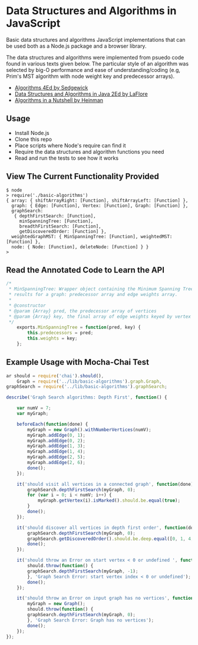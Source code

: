 # Data Structures and Algorithms in JavaScript
Basic data structures and algorithms JavaScript implementations that can be used both as a Node.js package and a browser library.

The data structures and algorithms were implemented from psuedo code found in various texts given below.  The particular style of an algorithm was selected by big-O performance and ease of understanding/coding (e.g, Prim's MST algorithm with node weight key and predecessor arrays).

* [Algorithms 4Ed by Sedgewick](http://www.amazon.com/Algorithms-4th-Edition-Robert-Sedgewick/dp/032157351X/ref=pd_sim_b_12?ie=UTF8&refRID=1QRCYT69X2QVASG6RHWH "Algorithms 4Ed by Sedgewick")
* [Data Structures and Algorithms in Java 2Ed by LaFlore](http://www.amazon.com/Data-Structures-Algorithms-Java-2nd/dp/0672324539/ref=sr_1_sc_1?s=books&ie=UTF8&qid=1429019878&sr=1-1-spell&keywords=Algorithms+laflore "Data Structures and Algorithms in Java by LaFlore")
* [Algorithms in a Nutshell by Heinman](http://www.amazon.com/Algorithms-Nutshell-OReilly-George-Heineman-ebook/dp/B0043D2EGI/ref=sr_1_1?s=books&ie=UTF8&qid=1429019949&sr=1-1&keywords=Algorithms+in+a+nutshell "Algorithms in a Nutshell by Heinman")

## Usage

* Install Node.js
* Clone this repo
* Place scripts where Node's require can find it
* Require the data structures and algorithm functions you need
* Read and run the tests to see how it works

## View The Current Functionality Provided
```shell
$ node
> require('./basic-algorithms')
{ array: { shiftArrayRight: [Function], shiftArrayLeft: [Function] },
  graph: { Edge: [Function], Vertex: [Function], Graph: [Function] },
  graphSearch: 
   { depthFirstSearch: [Function],
     minSpanningTree: [Function],
     breadthFirstSearch: [Function],
     getDiscoveredOrder: [Function] },
  weightedGraphMST: { MinSpanningTree: [Function], weightedMST: [Function] },
  node: { Node: [Function], deleteNode: [Function] } }
> 
```
## Read the Annotated Code to Learn the API
```javascript
/*
 * MinSpanningTree: Wrapper object containing the Minimum Spanning Tree (MST)
 * results for a graph: predecessor array and edge weights array.
 *
 * @constructor
 * @param {Array} pred, the predecessor array of vertices
 * @param {Array} key, the final array of edge weights keyed by vertex logical id
 */
    exports.MinSpanningTree = function(pred, key) {
        this.predecessors = pred;
        this.weights = key;
    };
```
## Example Usage with Mocha-Chai Test
```javascript
ar should = require('chai').should(),
    Graph = require('../lib/basic-algorithms').graph.Graph,
graphSearch = require('../lib/basic-algorithms').graphSearch;

describe('Graph Search algorithms: Depth First', function() {

    var numV = 7;
    var myGraph;

    beforeEach(function(done) {
        myGraph = new Graph().withNumberVertices(numV);
        myGraph.addEdge(0, 1);
        myGraph.addEdge(0, 2);
        myGraph.addEdge(1, 3);
        myGraph.addEdge(1, 4);
        myGraph.addEdge(2, 5);
        myGraph.addEdge(2, 6);
        done();
    });

    it('should visit all vertices in a connected graph', function(done) {
        graphSearch.depthFirstSearch(myGraph, 0);
        for (var i = 0; i < numV; i++) {
            myGraph.getVertex(i).isMarked().should.be.equal(true);
        }
		done();
    });

    it('should discover all vertices in depth first order', function(done) {
        graphSearch.depthFirstSearch(myGraph, 0);
        graphSearch.getDiscoveredOrder().should.be.deep.equal([0, 1, 4, 2, 3, 5, 6]);
		done();
    });

    it('should throw an Error on start vertex < 0 or undefined ', function(done) {
        should.throw(function() {
        graphSearch.depthFirstSearch(myGraph, -1);
        }, 'Graph Search Error: start vertex index < 0 or undefined');
		done();
    });

    it('should throw an Error on input graph has no vertices', function(done) {
		myGraph = new Graph();
        should.throw(function() {
        graphSearch.depthFirstSearch(myGraph, 0);
        }, 'Graph Search Error: Graph has no vertices');
		done();
    });
});


```

